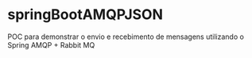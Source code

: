 # springBootAMQPJSON
POC para demonstrar o envio e recebimento de mensagens utilizando o Spring AMQP + Rabbit MQ
